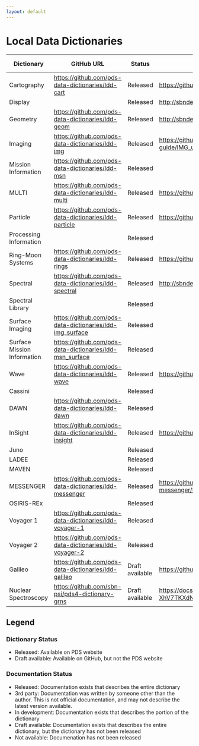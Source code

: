 ```yaml
---
layout: default
---
```


# Local Data Dictionaries

| Dictionary                  | GitHub URL                                                 | Status          | Documentation URL                                                                    | Documentation Status | Documentation Format   | Contact Node | Contact Person     |
|-----------------------------|------------------------------------------------------------|-----------------|--------------------------------------------------------------------------------------|----------------------|------------------------|--------------|--------------------|
| Cartography                 | <https://github.com/pds-data-dictionaries/ldd-cart>        | Released        | <https://github.com/pds-data-dictionaries/ldd-cart/tree/master/src/1.B.0.0>          | Released             | Autogenerated Markdown | Imaging      | Trent Hare         |
| Display                     |                                                            | Released        | <http://sbndev.astro.umd.edu/wiki/Filling_Out_the_Display_Dictionary_Classes>        | 3rd party            | Wiki                   |              |                    |
| Geometry                    | <https://github.com/pds-data-dictionaries/ldd-geom>        | Released        | <http://sbndev.astro.umd.edu/wiki/Filling_Out_the_Geometry_Dictionary_Classes>       | 3rd party            | Wiki                   | Geosciences  | Ed Guinness        |
| Imaging                     | <https://github.com/pds-data-dictionaries/ldd-img>         | Released        | <https://github.com/pds-data-dictionaries/ldd-img/blob/user-guide/IMG_user_guide.md> | In Development       | Markdown               | Imaging      | Cristina De Cesare |
| Mission Information         | <https://github.com/pds-data-dictionaries/ldd-msn>         | Released        |                                                                                      | Not available        | Not available          | Imaging      | Cristina De Cesare |
| MULTI                       | <https://github.com/pds-data-dictionaries/ldd-multi>       | Released        | <https://github.com/pds-data-dictionaries/ldd-multi/tree/master/src/1.0.0.0>         | Released             | Autogenerated Markown  | PPI          | Todd King          |
| Particle                    | <https://github.com/pds-data-dictionaries/ldd-particle>    | Released        | <https://github.com/pds-data-dictionaries/ldd-particle/tree/master/src/1.1.0.0>      | Released             | Autogenerated Markdown | PPI          | Todd King          |
| Processing Information      |                                                            | Released        |                                                                                      | Not available        | Not available          | Unknown      |                    |
| Ring-Moon Systems           | <https://github.com/pds-data-dictionaries/ldd-rings>       | Released        | <https://github.com/pds-data-dictionaries/ldd-rings/tree/master/src/1.6.0.0>         | Released             | Autogenerated Markdown | Rings        | Mitchell Gordon    |
| Spectral                    | <https://github.com/pds-data-dictionaries/ldd-spectral>    | Released        | <http://sbndev.astro.umd.edu/wiki/Filling_Out_the_Spectral_Dictionary_Classes>       | Released             | Wiki                   | SBN-UMD      | Anne Raugh         |
| Spectral Library            |                                                            | Released        |                                                                                      | Not available        | Not available          | Geosciences  | Susan Slaveny      |
| Surface Imaging             | <https://github.com/pds-data-dictionaries/ldd-img_surface> | Released        |                                                                                      | Not available        | Not available          | Imaging      | Cristina De Cesare |
| Surface Mission Information | <https://github.com/pds-data-dictionaries/ldd-msn_surface> | Released        |                                                                                      | Not available        | Not available          | Imaging      | Cristina De Cesare |
| Wave                        | <https://github.com/pds-data-dictionaries/ldd-wave>        | Released        | <https://github.com/pds-data-dictionaries/ldd-wave/tree/master/src/1.0.0.0>          | Released             | Autogenerated Markdown | PPI          | Todd King          |
| Cassini                     |                                                            | Released        |                                                                                      | Not available        | Not available          |              |                    |
| DAWN                        | <https://github.com/pds-data-dictionaries/ldd-dawn>        | Released        |                                                                                      | Not available        | Not available          |              | Steven Joy         |
| InSight                     | <https://github.com/pds-data-dictionaries/ldd-insight>     | Released        | <https://github.com/pds-data-dictionaries/ldd-insight/tree/master/src/1.8.4.0>       | Released             | Autogenerated Markdown |              | Susan Slaveny      |
| Juno                        |                                                            | Released        |                                                                                      | Not available        | Not available          |              |                    |
| LADEE                       |                                                            | Released        |                                                                                      | Not available        | Not available          |              |                    |
| MAVEN                       |                                                            | Released        |                                                                                      | Not available        | Not available          |              |                    |
| MESSENGER                   | <https://github.com/pds-data-dictionaries/ldd-messenger>   | Released        | <https://github.com/pds-data-dictionaries/ldd-messenger/tree/master/src/1.1.0.0>     | Released             | Autogenerated Markdown |              | Joe Mafi           |
| OSIRIS-REx                  |                                                            | Released        |                                                                                      | Not available        | Not available          |              |                    |
| Voyager 1                   | <https://github.com/pds-data-dictionaries/ldd-voyager-1>   | Released        |                                                                                      | Released             | Autogenerated Markdown |              | Debra Kazden       |
| Voyager 2                   | <https://github.com/pds-data-dictionaries/ldd-voyager-2>   | Released        |                                                                                      | Released             | Autogenerated Markdown |              | Debra Kazden       |
| Galileo                     | <https://github.com/pds-data-dictionaries/ldd-galileo>     | Draft available | <https://github.com/pds-data-dictionaries/ldd-galileo/tree/master/src/1.0.0.0>       | Draft Available      | Autogenerated Markdown |              | William Aiken      |
| Nuclear Spectroscopy        | <https://github.com/sbn-psi/pds4-dictionary-grns>          | Draft available | <https://docs.google.com/document/d/1L9fv5Tr6J4pB9BU3rHxqnSfLFr-XhV7TKXdN4mp23lo>    | Draft Available      | Google Docs            | SBN-PSI      | Jesse Stone        |

## Legend

### Dictionary Status

* Released: Available on PDS website
* Draft available: Available on GitHub, but not the PDS website

### Documentation Status

* Released: Documentation exists that describes the entire dictionary
* 3rd party: Documentation was written by someone other than the author. This is not official documentation, and may not describe the latest version available.
* In development: Documentation exists that describes the portion of the dictionary
* Draft available: Documentation exists that describes the entire dictionary, but the dictionary has not been released
* Not available: Documenation has not been released
